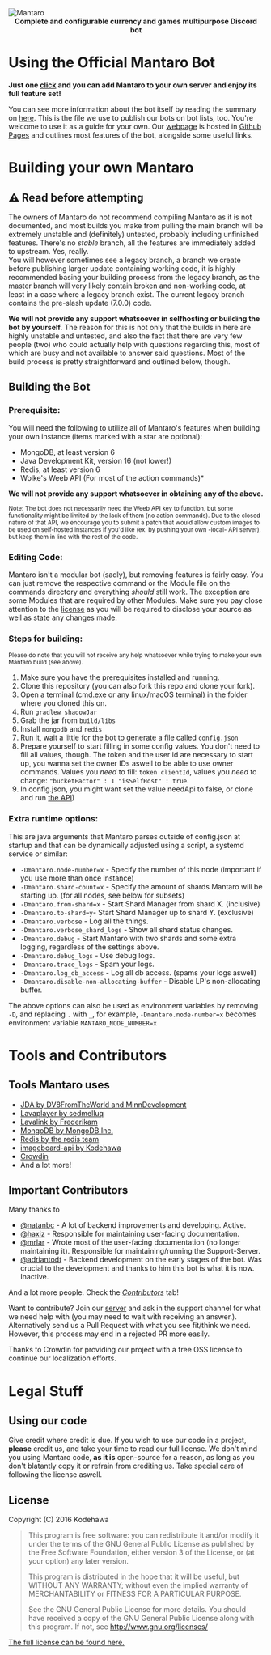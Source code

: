 <img alt="Mantaro" src="https://i.imgur.com/NSBZtuM.png"/>

<center><b>Complete and configurable currency and games multipurpose Discord bot</b></center>

# Using the Official Mantaro Bot

**Just one [click](https://add.mantaro.site) and you can add Mantaro to your own server and enjoy its full feature set!**

You can see more information about the bot itself by reading the summary on [here](https://github.com/Mantaro/MantaroBot/blob/master/FEATURES.md). This is the file we use to publish our bots on bot lists, too. You're welcome to use it as a guide for your own. Our [webpage](https://mantaro.site) is hosted in [Github Pages](https://github.com/Mantaro/mantaro.github.io) and outlines most features of the bot, alongside some useful links.

# Building your own Mantaro

## ⚠ **Read before attempting**
The owners of Mantaro do not recommend compiling Mantaro as it is not documented, and most builds you make from pulling the main branch will be extremely unstable and (definitely) untested, probably including unfinished features. There's no *stable* branch, all the features are immediately added to upstream. Yes, really.\
You will however sometimes see a legacy branch, a branch we create before publishing larger update containing working code, it is highly recommended basing your building process from the legacy branch, as the master branch will very likely contain broken and non-working code, at least in a case where a legacy branch exist.
The current legacy branch contains the pre-slash update (7.0.0) code.

**We will not provide any support whatsoever in selfhosting or building the bot by yourself.**
The reason for this is not only that the builds in here are highly unstable and untested, and also the fact that there are very few people (two) who could actually help with questions regarding this, most of which are busy and not available to answer said questions. Most of the build process is pretty straightforward and outlined below, though.

## Building the Bot

### Prerequisite:

You will need the following to utilize all of Mantaro's features when building your own instance (items marked with a star are optional):
* MongoDB, at least version 6
* Java Development Kit, version 16 (not lower!)
* Redis, at least version 6
* Wolke's Weeb API (For most of the action commands)*

**We will not provide any support whatsoever in obtaining any of the above.**

<sub>Note: The bot does not necessarily need the Weeb API key to function, but some functionality might be limited by the lack of them (no action commands). Due to the closed nature of that API, we encourage you to submit a patch that would allow custom images to be used on self-hosted instances if you'd like (ex. by pushing your own -local- API server), but keep them in line with the rest of the code.</sub> 

### Editing Code:
Mantaro isn't a modular bot (sadly), but removing features is fairly easy. You can just remove the respective command or the Module file on the commands directory and everything *should* still work. The exception are some Modules that are required by other Modules.
Make sure you pay close attention to the [license](https://github.com/Mantaro/MantaroBot/blob/master/LICENSE) as you will be required to disclose your source as well as state any changes made.

### Steps for building:
<sub>Please do note that you will not receive any help whatsoever while trying to make your own Mantaro build (see above).</sub>

1.  Make sure you have the prerequisites installed and running.
2.  Clone this repository (you can also fork this repo and clone your fork). 
3.  Open a terminal (cmd.exe or any linux/macOS terminal) in the folder where you cloned this on.
4.  Run `gradlew shadowJar`
5.  Grab the jar from `build/libs`
6.  Install `mongodb` and `redis`
7.  Run it, wait a little for the bot to generate a file called `config.json`
8.  Prepare yourself to start filling in some config values. You don't need to fill all values, though. The token and the user id are necessary to start up, you wanna set the owner IDs aswell to be able to use owner commands. Values you *need* to fill: `token clientId`, values you *need* to change: `"bucketFactor" : 1 "isSelfHost" : true`.
9.  In config.json, you might want set the value needApi to false, or clone and run [the API](https://github.com/Kodehawa/mantaro-api))

### Extra runtime options:
This are java arguments that Mantaro parses outside of config.json at startup and that can be dynamically adjusted using a script, a systemd service or similar:
*   `-Dmantaro.node-number=x` - Specify the number of this node (important if you use more than once instance)
*   `-Dmantaro.shard-count=x` - Specify the amount of shards Mantaro will be starting up. (for all nodes, see below for subsets)
*   `-Dmantaro.from-shard=x` - Start Shard Manager from shard X. (inclusive)
*   `-Dmantaro.to-shard=y`- Start Shard Manager up to shard Y. (exclusive)
*   `-Dmantaro.verbose` - Log all the things.
*   `-Dmantaro.verbose_shard_logs` - Show all shard status changes.
*   `-Dmantaro.debug` - Start Mantaro with two shards and some extra logging, regardless of the settings above.
*   `-Dmantaro.debug_logs` - Use debug logs.
*   `-Dmantaro.trace_logs` - Spam your logs.
*   `-Dmantaro.log_db_access` - Log all db access. (spams your logs aswell)
*   `-Dmantaro.disable-non-allocating-buffer` - Disable LP's non-allocating buffer.

The above options can also be used as environment variables by removing `-D`, and replacing `.` with `_`, for example, `-Dmantaro.node-number=x` becomes environment variable `MANTARO_NODE_NUMBER=x`

# Tools and Contributors

## Tools Mantaro uses
*   [JDA by DV8FromTheWorld and MinnDevelopment](https://github.com/DV8FromTheWorld/JDA)
*   [Lavaplayer by sedmelluq](https://github.com/sedmelluq/lavaplayer)
*   [Lavalink by Frederikam](https://github.com/Frederikam/Lavalink)
*   [MongoDB by MongoDB Inc.](http://mongodb.com)
*   [Redis by the redis team](https://redis.io)
*   [imageboard-api by Kodehawa](https://github.com/Kodehawa/imageboard-api)
*   [Crowdin](https://translate.mantaro.site/) 
*   And a lot more!

## Important Contributors
Many thanks to

* [@natanbc](https://github.com/natanbc) - A lot of backend improvements and developing. Active.
* [@haxiz](https://github.com/Haxiz) - Responsible for maintaining user-facing documentation.
* [@mrlar](https://github.com/mrlar) - Wrote most of the user-facing documentation (no longer maintaining it). Responsible for maintaining/running the Support-Server.
* [@adriantodt](https://github.com/adriantodt) - Backend development on the early stages of the bot. Was crucial to the development and thanks to him this bot is what it is now. Inactive.

And a lot more people. Check the *[Contributors](https://github.com/Mantaro/MantaroBot/graphs/contributors)* tab!

Want to contribute? Join our [server](https://support.mantaro.site) and ask in the support channel for what we need help with (you may need to wait with receiving an answer.).\
Alternatively send us a Pull Request with what you see fit/think we need. However, this process may end in a rejected PR more easily.

Thanks to Crowdin for providing our project with a free OSS license to continue our localization efforts.

# Legal Stuff

## Using our code
Give credit where credit is due. If you wish to use our code in a project, **please** credit us, and take your time to read our full license. We don't mind you using Mantaro code, **as it is** open-source for a reason, as long as you don't blatantly copy it or refrain from crediting us. Take special care of following the license aswell.

## License

Copyright (C) 2016 Kodehawa

>This program is free software: you can redistribute it and/or modify it under the terms of the GNU General Public License
>as published by the Free Software Foundation, either version 3 of the License, or (at your option) any later version. 
>                                                   
>This program is distributed in the hope that it will be useful, but WITHOUT ANY WARRANTY; 
>without even the implied warranty of MERCHANTABILITY or FITNESS FOR A PARTICULAR PURPOSE. 
>                                                   
>See the GNU General Public License for more details. 
>You should have received a copy of the GNU General Public License along with this program. If not, see http://www.gnu.org/licenses/

[The full license can be found here.](https://github.com/Kodehawa/MantaroBot/blob/master/LICENSE)
